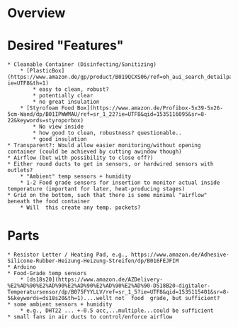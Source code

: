 # Overview

# Desired "Features"

    * Cleanable Container (Disinfecting/Sanitizing)
        * [PlasticBox](https://www.amazon.de/gp/product/B019QCXS06/ref=oh_aui_search_detailpage?ie=UTF8&th=1)
            * easy to clean, robust?
            * potentially clear
            * no great insulation
        * [Styrofoam Food Box](https://www.amazon.de/Profibox-5x39-5x26-5cm-Wand/dp/B01IPWWMAU/ref=sr_1_22?ie=UTF8&qid=1535116095&sr=8-22&keywords=styroporbox)
            * No view inside
            * how good to clean, robustness? questionable..
            * good insulation
    * Transparent?: Would allow easier monitoring/without opening  container (could be achieved by cutting awindow though)
    * Airflow (but with possibility to close off?)
    * Either round ducts to get in sensors, or hardwired sensors with outlets?
        * "Ambient" temp sensors + humidity
        * 1-2 Food grade sensors for insertion to monitor actual inside temperature (important for later, heat-producing stages)
    * Grid on the bottom, such that there is some minimal "airflow" beneath the food container
        * Will  this create any temp. pockets?



# Parts

    * Resistor Letter / Heating Pad, e.g., https://www.amazon.de/Adhesive-Silicone-Rubber-Heizung-Heizung-Streifen/dp/B016FEJFIM
    * Arduino
    * Food-Grade temp sensors
        * [ds18s20](https://www.amazon.de/AZDelivery-%E2%AD%90%E2%AD%90%E2%AD%90%E2%AD%90%E2%AD%90-DS18B20-digitaler-Temperatursensor/dp/B075FYYLLV/ref=sr_1_5?ie=UTF8&qid=1535115401&sr=8-5&keywords=ds18s20&th=1)....wellt not  food  grade, but sufficient?
    * some ambient sensors + humidity 
        * e.g., DHT22 ... +-0.5 acc,...multiple...could be sufficient
    * small fans in air ducts to control/enforce airflow



